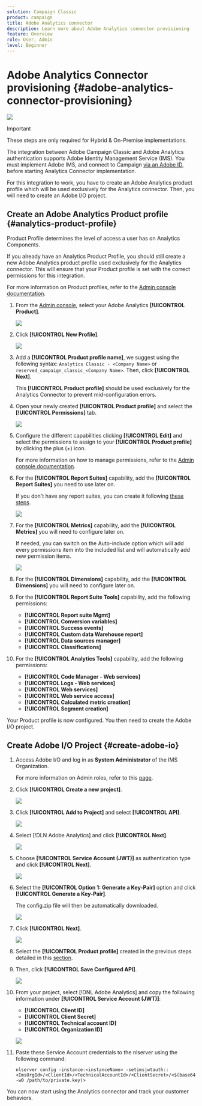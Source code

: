 ```yaml
---
solution: Campaign Classic
product: campaign
title: Adobe Analytics connector
description: Learn more about Adobe Analytics connector provisioning
feature: Overview
role: User, Admin
level: Beginner
---
```

# Adobe Analytics Connector provisioning {#adobe-analytics-connector-provisioning}

![](../../assets/common.svg)

>[!IMPORTANT]
>
> These steps are only required for Hybrid & On-Premise implementations.

The integration between Adobe Campaign Classic and Adobe Analytics authentication supports Adobe Identity Management Service (IMS). You must implement Adobe IMS, and connect to Campaign [via an Adobe ID](https://experienceleague.adobe.com/docs/campaign-classic/using/installing-campaign-classic/connect-to-campaign/connecting-via-an-adobe-id/about-adobe-id.html?lang=en), before starting Analytics Connector implementation.

For this integration to work, you have to create an Adobe Analytics product profile which will be used exclusively for the Analytics connector. Then, you will need to create an Adobe I/O project.

## Create an Adobe Analytics Product profile {#analytics-product-profile}

Product Profile determines the level of access a user has on Analytics Components.

If you already have an Analytics Product Profile, you should still create a new Adobe Analytics product profile used exclusively for the Analytics connector. This will ensure that your Product profile is set with the correct permissions for this integration. 

For more information on Product profiles, refer to the [Admin console documentation](https://helpx.adobe.com/mt/enterprise/admin-guide.html).

1. From the [Admin console](https://adminconsole.adobe.com/), select your Adobe Analytics **[!UICONTROL Product]**.

    ![](assets/do-not-localize/triggers_1.png)

1. Click **[!UICONTROL New Profile]**.

    ![](assets/do-not-localize/triggers_2.png)

1. Add a **[!UICONTROL Product profile name]**, we suggest using the following syntax: `Analytics Classic - <Company Name>` or `reserved_campaign_classic_<Company Name>`. Then, click **[!UICONTROL Next]**.
   
   This **[!UICONTROL Product profile]** should be used exclusively for the Analytics Connector to prevent mid-configuration errors.

1. Open your newly created **[!UICONTROL Product profile]** and select the **[!UICONTROL Permissions]** tab.

    ![](assets/do-not-localize/triggers_3.png)

1. Configure the different capabilities clicking **[!UICONTROL Edit]** and select the permissions to assign to your **[!UICONTROL Product profile]** by clicking the plus (+) icon. 

   For more information on how to manage permissions, refer to the [Admin console documentation](https://helpx.adobe.com/mt/enterprise/using/manage-permissions-and-roles.html).

1. For the **[!UICONTROL Report Suites]** capability, add the **[!UICONTROL Report Suites]** you need to use later on.
      
      If you don't have any report suites, you can create it following [these steps](../../platform/using/adobe-analytics-connector.md#report-suite-analytics).

    ![](assets/do-not-localize/triggers_4.png)

1. For the **[!UICONTROL Metrics]** capability, add the **[!UICONTROL Metrics]** you will need to configure later on. 

    If needed, you can switch on the Auto-include option which will add every permissions item into the included list and will automatically add new permission items.

    ![](assets/do-not-localize/triggers_13.png)

1. For the **[!UICONTROL Dimensions]** capability, add the **[!UICONTROL Dimensions]** you will need to configure later on.

1. For the **[!UICONTROL Report Suite Tools]** capability, add the following permissions:

   * **[!UICONTROL Report suite Mgmt]**
   * **[!UICONTROL Conversion variables]**
   * **[!UICONTROL Success events]**
   * **[!UICONTROL Custom data Warehouse report]**
   * **[!UICONTROL Data sources manager]**
   * **[!UICONTROL Classifications]**

1. For the **[!UICONTROL Analytics Tools]** capability, add the following permissions:

   * **[!UICONTROL Code Manager - Web services]**
   * **[!UICONTROL Logs - Web services]**
   * **[!UICONTROL Web services]**
   * **[!UICONTROL Web service access]**
   * **[!UICONTROL Calculated metric creation]**
   * **[!UICONTROL Segment creation]**

Your Product profile is now configured. You then need to create the Adobe I/O project.

## Create Adobe I/O Project {#create-adobe-io}

1. Access Adobe I/O and log in as **System Administrator** of the IMS Organization.
   
   For more information on Admin roles, refer to this [page](https://helpx.adobe.com/enterprise/using/admin-roles.html).
   
1. Click **[!UICONTROL Create a new project]**.

    ![](assets/do-not-localize/triggers_5.png)

1. Click **[!UICONTROL Add to Project]** and select **[!UICONTROL API]**.

    ![](assets/do-not-localize/triggers_6.png)

1. Select [!DLN Adobe Analytics] and click **[!UICONTROL Next]**.

    ![](assets/do-not-localize/triggers_7.png)

1. Choose **[!UICONTROL Service Account (JWT)]** as authentication type and click **[!UICONTROL Next]**.

    ![](assets/do-not-localize/triggers_8.png)

1. Select the **[!UICONTROL Option 1: Generate a Key-Pair]** option and click **[!UICONTROL Generate a Key-Pair]**.

   The config.zip file will then be automatically downloaded.

    ![](assets/do-not-localize/triggers_9.png)

1. Click **[!UICONTROL Next]**. 

    ![](assets/do-not-localize/triggers_10.png)

1. Select the **[!UICONTROL Product profile]** created in the previous steps detailed in this [section](#analytics-product-profile).

1. Then, click **[!UICONTROL Save Configured API]**.

    ![](assets/do-not-localize/triggers_11.png)

1. From your project, select [!DNL Adobe Analytics] and copy the following information under **[!UICONTROL Service Account (JWT)]**:

   * **[!UICONTROL Client ID]**
   * **[!UICONTROL Client Secret]**
   * **[!UICONTROL Technical account ID]**
   * **[!UICONTROL Organization ID]**

    ![](assets/do-not-localize/triggers_12.png)

1. Paste these Service Account credentials to the nlserver using the following command: 

   ```
   nlserver config -instance:<instanceName> -setimsjwtauth::<ImsOrgId>/<ClientId>/<TechnicalAccountId>/<ClientSecret>/<$(base64 -w0 /path/to/private.key)>
   ```

You can now start using the Analytics connector and track your customer behaviors.

